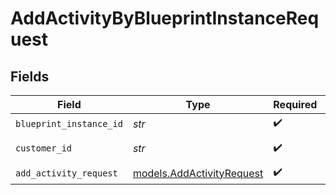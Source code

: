# AddActivityByBlueprintInstanceRequest


## Fields

| Field                                                        | Type                                                         | Required                                                     | Description                                                  |
| ------------------------------------------------------------ | ------------------------------------------------------------ | ------------------------------------------------------------ | ------------------------------------------------------------ |
| `blueprint_instance_id`                                      | *str*                                                        | :heavy_check_mark:                                           | N/A                                                          |
| `customer_id`                                                | *str*                                                        | :heavy_check_mark:                                           | Customer ID                                                  |
| `add_activity_request`                                       | [models.AddActivityRequest](../models/addactivityrequest.md) | :heavy_check_mark:                                           | N/A                                                          |